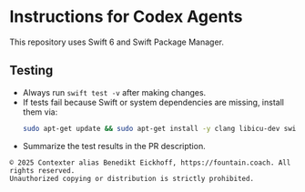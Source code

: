 # Instructions for Codex Agents

This repository uses Swift 6 and Swift Package Manager.

## Testing
- Always run `swift test -v` after making changes.
- If tests fail because Swift or system dependencies are missing, install them via:
  ```bash
  sudo apt-get update && sudo apt-get install -y clang libicu-dev swift
  ```
- Summarize the test results in the PR description.

```
© 2025 Contexter alias Benedikt Eickhoff, https://fountain.coach. All rights reserved.
Unauthorized copying or distribution is strictly prohibited.
```
